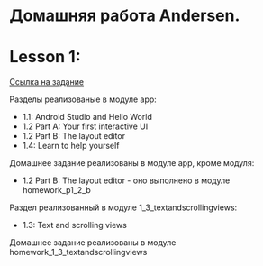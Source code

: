 # Домашняя работа Andersen.

# Lesson 1:
[Ссылка на задание](https://developer.android.com/courses/fundamentals-training/toc-v2)

Разделы реализованые в модуле app:

- 1.1: Android Studio and Hello World
- 1.2 Part A: Your first interactive UI
- 1.2 Part B: The layout editor
- 1.4: Learn to help yourself

Домашнее задание реализованы в модуле app, кроме модуля:

- 1.2 Part B: The layout editor - оно выполнено  в модуле homework_p1_2_b

Раздел реализованный в модуле 1_3_textandscrollingviews:

- 1.3: Text and scrolling views

Домашнее задание реализованы в модуле homework_1_3_textandscrollingviews

